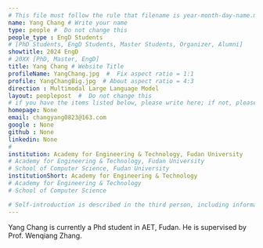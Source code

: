 ```yaml
---
# This file must follow the rule that filename is year-month-day-name.md .
name: Yang Chang # Write your name
type: people #  Do not change this
people_type : EngD Students
# [PhD Students, EngD Students, Master Students, Organizer, Alumni]
showtitle: 2024 EngD
# 20XX [PhD, Master, EngD]
title: Yang Chang # Website Title
profileName: YangChang.jpg  #  Fix aspect ratio = 1:1
profile: YangChangBig.jpg  # About aspect ratio = 4:3
direction : Multimodal Large Language Model
layout: peoplepost  #  Do not change this
# if you have the items listed below, please write here; if not, please write None.
homepage: None
email: changyang0823@163.com
google : None
github : None
linkedin: None
# 
institution: Academy for Engineering & Technology, Fudan University
# Academy for Engineering & Technology, Fudan University
# School of Computer Science, Fudan University
institutionShort: Academy for Engineering & Technology
# Academy for Engineering & Technology
# School of Computer Science

# Self-introduction is described in the third person, including information such as educational experience(B/M/P), graduation career development 
---
```


Yang Chang is currently a Phd student in AET, Fudan. He is supervised by Prof. Wenqiang Zhang.




 


